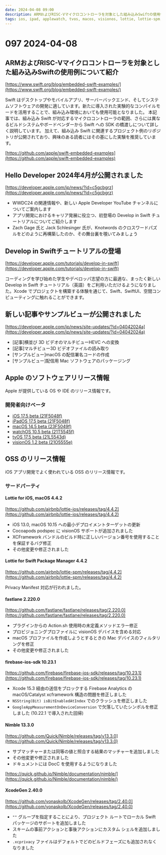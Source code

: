```yaml
---
date: 2024-04-08 09:00
description: ARMおよびRISC-Vマイクロコントローラを対象とした組み込みSwiftの使用例について紹介、Hello Developer 2024年4月が公開されました、Develop in Swiftチュートリアルの登場、ほか
tags: ios, ipad, applewatch, tvos, macos, visionos, lottie, lottie-spm, fastlane, firebase-ios-sdk, nimble, xcode-gen
---
```

# 097 2024-04-08

## ARMおよびRISC-Vマイクロコントローラを対象とした組み込みSwiftの使用例について紹介

[https://www.swift.org/blog/embedded-swift-examples/](https://www.swift.org/blog/embedded-swift-examples/)

Swift はデスクトップやモバイルアプリ、サーバーバックエンド、そしてシステムソフトウェアの開発に適しています。新たに導入された実験的なコンパイルモードを活用することで、組み込み環境においても使用可能となりました。
本記事では、組み込み Swift が対応するマイクロコントローラの範囲、さらには異なるビルドシステムやボードベンダーから Swift への SDK の橋渡しについて詳しく説明しています。
加えて、組み込み Swift に関連するプロジェクト例のリポジトリが公開されており、興味のある読者にはその基にした実験を推奨しています。

[https://github.com/apple/swift-embedded-examples](https://github.com/apple/swift-embedded-examples)

## Hello Developer 2024年4月が公開されました

[https://developer.apple.com/jp/news/?id=c5gcbgrz](https://developer.apple.com/jp/news/?id=c5gcbgrz)

- WWDC24 の関連情報や、新しい Apple Developer YouTube チャンネルについてご案内します
- アプリ開発におけるキャリア発展に役立つ、初登場の Develop in Swift チュートリアルについてご紹介します
- Zach Gage 氏と Jack Schlesinger 氏が、Knotwords のクロスワードパズルをどのように再構築したのか、その舞台裏を覗いてみましょう

## Develop in Swiftチュートリアルの登場

[https://developer.apple.com/tutorials/develop-in-swift](https://developer.apple.com/tutorials/develop-in-swift)

コーディングを学び始めた学生やデベロッパ志望の方に最適な、まったく新しい Develop in Swift チュートリアル（英語）をご利用いただけるようになりました。Xcode でプロジェクトを構築する体験を通じて、Swift、SwiftUI、空間コンピューティングに触れることができます。

## 新しい記事やサンプルビューが公開されました

[https://developer.apple.com/jp/news/site-updates/?id=04042024a](https://developer.apple.com/jp/news/site-updates/?id=04042024a)


- [記事]横並び 3D ビデオのマルチビューHEVC への変換
- [記事]マルチビュー3D ビデオファイルの読み取り
- [サンプルビュー]macOS の配信署名コードの作成
- [サンプルビュー]配信用 Mac ソフトウェアのパッケージング

## Apple のソフトウェアリリース情報

Apple が提供している OS や IDE のリリース情報です。

### 開発者向けベータ

- [iOS 17.5 beta (21F5048f)](https://developer.apple.com/news/releases/?id=04022024f)
- [iPadOS 17.5 beta (21F5048f)](https://developer.apple.com/news/releases/?id=04022024e) 
- [macOS 14.5 beta (23F5049f)](https://developer.apple.com/news/releases/?id=04022024d)
- [watchOS 10.5 beta (21T5545f)](https://developer.apple.com/news/releases/?id=04022024a)
- [tvOS 17.5 beta (21L5543d)](https://developer.apple.com/news/releases/?id=04022024c)
- [visionOS 1.2 beta (21O5555e)](https://developer.apple.com/news/releases/?id=04022024b)

## OSS のリリース情報

iOS アプリ開発でよく使われている OSS のリリース情報です。

### サードパーティ

#### Lottie for iOS, macOS 4.4.2

[https://github.com/airbnb/lottie-ios/releases/tag/4.4.2](https://github.com/airbnb/lottie-ios/releases/tag/4.4.2)

- iOS 13.0, macOS 10.15 への最小デプロイメントターゲットの更新
- Cocoapods podspec に visionOS サポートが追加されました
- XCFramework バンドルのビルド時に正しいバージョン番号を使用することを保証するバグ修正
- その他変更や修正されました

#### Lottie for Swift Package Manager 4.4.2

[https://github.com/airbnb/lottie-spm/releases/tag/4.4.2](https://github.com/airbnb/lottie-spm/releases/tag/4.4.2)

Privacy Manifest 対応が行われました。

#### fastlane 2.220.0

[https://github.com/fastlane/fastlane/releases/tag/2.220.0](https://github.com/fastlane/fastlane/releases/tag/2.220.0)

- プラグインからの Action.sh 使用時の未定義メソッドエラー修正
- プロビジョニングプロファイルに visionOS デバイスを含める対応
- macOS プロファイルを作成しようとするときの Mac デバイスのフィルタリングを修正
- その他変更や修正されました

#### firebase-ios-sdk 10.23.1

[https://github.com/firebase/firebase-ios-sdk/releases/tag/10.23.1](https://github.com/firebase/firebase-ios-sdk/releases/tag/10.23.1)

- Xcode 15.3 経由の送信をブロックする Firebase Analytics の macOS/Catalyst xcframework 構造の問題を修正しました
- `NSString(Bit) isBitEnabledAtIndex` でのクラッシュを修正しました
- `GoogleAppMeasurementOnDeviceConversion` で欠落していたシンボルを修正しました (10.22.1 で導入された回帰)

#### Nimble 13.3.0

[https://github.com/Quick/Nimble/releases/tag/v13.3.0](https://github.com/Quick/Nimble/releases/tag/v13.3.0)

- サブマッチャーまたは同等の値と照合する結果のマッチャーを追加しました
- その他変更や修正されました
- ドキュメントには DocC を使用するようになりました

[https://quick.github.io/Nimble/documentation/nimble/](https://quick.github.io/Nimble/documentation/nimble/)

#### XcodeGen 2.40.0

[https://github.com/yonaskolb/XcodeGen/releases/tag/2.40.0](https://github.com/yonaskolb/XcodeGen/releases/tag/2.40.0)

- `""` グループを指定することにより、プロジェクト ルートでローカル Swift パッケージのサポートを追加しました
- スキームの事前アクションと事後アクションにカスタム シェルを追加しました
- `.xcprivacy` ファイルはデフォルトでどのビルドフェーズにも追加されなくなりました
